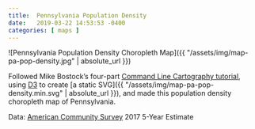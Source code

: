 ```yaml
---
title:  Pennsylvania Population Density
date:   2019-03-22 14:53:53 -0400
categories: [ maps ]
---
```


![Pennsylvania Population Density Choropleth Map]({{ "/assets/img/map-pa-pop-density.jpg" | absolute\_url }})

Followed Mike Bostock’s four-part [Command Line Cartography tutorial][1], using [D3][2] to create [a static SVG]({{ "/assets/img/map-pa-pop-density.min.svg" | absolute\_url }}), and made this population density choropleth map of Pennsylvania. 

Data: [American Community Survey][3] 2017 5-Year Estimate

[1]:	https://medium.com/@mbostock/command-line-cartography-part-1-897aa8f8ca2c
[2]: https://d3js.org/
[3]:	https://www.census.gov/acs/www/